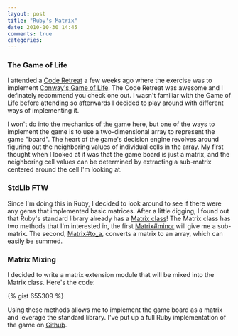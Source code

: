 ```yaml
---
layout: post
title: "Ruby's Matrix"
date: 2010-10-30 14:45
comments: true
categories:
---
```

<h3>The Game of Life</h3>
<p>I attended a <a href="http://coderetreat.org/">Code Retreat</a> a few weeks ago where the exercise was to implement <a href="http://en.wikipedia.org/wiki/Conway's_Game_of_Life">Conway's Game of Life</a>. The Code Retreat was awesome and I definately recommend you check one
out. I wasn't familiar with the Game of Life before attending so afterwards I
decided to play around with different ways of implementing it.</p>
<p>I won't do into the mechanics of the game here, but one of the ways to
implement the game is to use a two-dimensional array to represent the game
"board". The heart of the game's decision engine revolves around figuring out
the neighboring values of individual cells in the array. My first thought when
I looked at it was that the game board is just a matrix, and the neighboring
cell values can be determined by extracting a sub-matrix centered around the
cell I'm looking at.</p>
<h3>StdLib FTW</h3>
<p>Since I'm doing this in Ruby, I decided to look around to see if there were
any gems that implemented basic matrices. After a little digging, I found out
that Ruby's standard library already has a <a href="http://www.ruby-doc.org/stdlib-1.9.3/libdoc/matrix/rdoc/Matrix.html">Matrix class</a>! The
Matrix class has two methods that I'm interested in, the first <a href="http://www.ruby-doc.org/stdlib-1.9.3/libdoc/matrix/rdoc/Matrix.html#method-i-minor">Matrix#minor</a>
will give me a sub-matrix. The second, <a href="http://www.ruby-doc.org/stdlib-1.9.3/libdoc/matrix/rdoc/Matrix.html#method-i-to_a">Matrix#to_a</a>,
converts a matrix to an array, which can easily be summed.</p>
<h3>Matrix Mixing</h3>
<p>I decided to write a matrix extension module that will be mixed into the
Matrix class. Here's the code:</p>
{% gist 655309 %}
<p>Using these methods allows me to implement the game board as a matrix and
leverage the standard library. I've put up a full Ruby implementation of the
game on <a href="http://github.com/bnadlerjr/game_of_life">Github</a>.</p>
